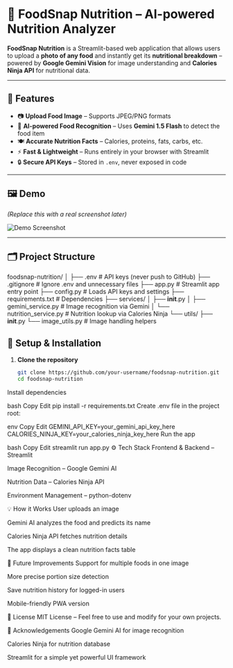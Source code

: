 # 🍔 FoodSnap Nutrition – AI-powered Nutrition Analyzer

**FoodSnap Nutrition** is a Streamlit-based web application that allows users to upload a **photo of any food** and instantly get its **nutritional breakdown** – powered by **Google Gemini Vision** for image understanding and **Calories Ninja API** for nutritional data.

---

## 🚀 Features

- 📷 **Upload Food Image** – Supports JPEG/PNG formats  
- 🧠 **AI-powered Food Recognition** – Uses **Gemini 1.5 Flash** to detect the food item  
- 🍽 **Accurate Nutrition Facts** – Calories, proteins, fats, carbs, etc.  
- ⚡ **Fast & Lightweight** – Runs entirely in your browser with Streamlit  
- 🔒 **Secure API Keys** – Stored in `.env`, never exposed in code  

---

## 🖼 Demo

*(Replace this with a real screenshot later)*

![Demo Screenshot](docs/demo_screenshot.png)

---

## 🗂 Project Structure

foodsnap-nutrition/
│
├── .env                 # API keys (never push to GitHub)
├── .gitignore           # Ignore .env and unnecessary files
├── app.py               # Streamlit app entry point
├── config.py            # Loads API keys and settings
├── requirements.txt     # Dependencies
├── services/
│   ├── __init__.py
│   ├── gemini_service.py       # Image recognition via Gemini
│   └── nutrition_service.py    # Nutrition lookup via Calories Ninja
└── utils/
    ├── __init__.py
    └── image_utils.py          # Image handling helpers


## 🔑 Setup & Installation

1. **Clone the repository**
   ```bash
   git clone https://github.com/your-username/foodsnap-nutrition.git
   cd foodsnap-nutrition
Install dependencies

bash
Copy
Edit
pip install -r requirements.txt
Create .env file in the project root:

env
Copy
Edit
GEMINI_API_KEY=your_gemini_api_key_here
CALORIES_NINJA_KEY=your_calories_ninja_key_here
Run the app

bash
Copy
Edit
streamlit run app.py
⚙️ Tech Stack
Frontend & Backend – Streamlit

Image Recognition – Google Gemini AI

Nutrition Data – Calories Ninja API

Environment Management – python-dotenv

💡 How it Works
User uploads an image

Gemini AI analyzes the food and predicts its name

Calories Ninja API fetches nutrition details

The app displays a clean nutrition facts table

📌 Future Improvements
Support for multiple foods in one image

More precise portion size detection

Save nutrition history for logged-in users

Mobile-friendly PWA version

📜 License
MIT License – Feel free to use and modify for your own projects.

🙌 Acknowledgements
Google Gemini AI for image recognition

Calories Ninja for nutrition database

Streamlit for a simple yet powerful UI framework
